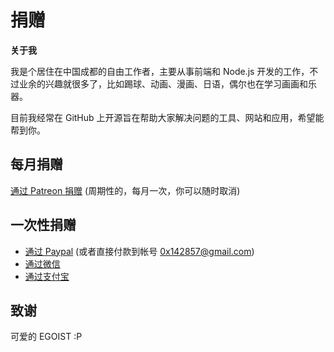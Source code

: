 # 捐赠

**关于我**

我是个居住在中国成都的自由工作者，主要从事前端和 Node.js 开发的工作，不过业余的兴趣就很多了，比如踢球、动画、漫画、日语，偶尔也在学习画画和乐器。

目前我经常在 GitHub 上开源旨在帮助大家解决问题的工具、网站和应用，希望能帮到你。

## 每月捐赠

[通过 Patreon 捐赠](https://www.patreon.com/egoist) (周期性的，每月一次，你可以随时取消)

## 一次性捐赠

- [通过 Paypal](https://www.paypal.me/egoistian) (或者直接付款到帐号 0x142857@gmail.com)
- [通过微信](http://ww4.sinaimg.cn/large/a15b4afegw1f72ib6rj67j20u00tvgnj.jpg)
- [通过支付宝](http://ww4.sinaimg.cn/large/a15b4afegw1f72ib54hybj20qo0nndh5.jpg)

## 致谢

可爱的 EGOIST :P

